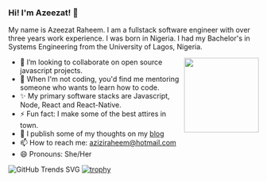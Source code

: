 <!-- <img src="https://github.com/azeezat/azeezat/blob/master/banner.png" alt=""> -->

### Hi! I'm Azeezat! 👋

My name is Azeezat Raheem. I am a fullstack software engineer with over three years work experience. I was born in Nigeria. I had my Bachelor's in Systems Engineering from the University of Lagos, Nigeria.

<a href="https://thecodinghijabi.netlify.app/" target="_blank"><img align="right" width="150" height="150" src="https://media.giphy.com/media/1dOJslxDpf11jEiyhu/giphy.gif"></a>
                                                             
- 👯 I’m looking to collaborate on open source javascript projects.
- 🤔 When I'm not coding, you'd find me mentoring someone who wants to learn how to code.
- ✨ My primary software stacks are Javascript, Node, React and React-Native.
- ⚡ Fun fact: I make some of the best attires in town.
- 💬 I publish some of my thoughts on my <a href="https://thecodinghijabi.netlify.app/blog" target="_blank">blog</a>
- 📫 How to reach me: <a href="aziziraheem@hotmail.com">aziziraheem@hotmail.com</a>
- 😄 Pronouns: She/Her

![GitHub Trends SVG](https://api.githubtrends.io/user/svg/azeezat/langs?time_range=one_year&use_percent=True&include_private=True&theme=bright_lights)
[![trophy](https://github-profile-trophy.vercel.app/?username=azeezat)](https://github.com/ryo-ma/github-profile-trophy)



